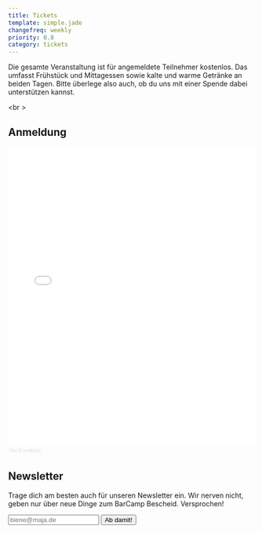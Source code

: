 ```yaml
---
title: Tickets
template: simple.jade
changefreq: weekly
priority: 0.8
category: tickets
---
```


Die gesamte Veranstaltung ist für angemeldete Teilnehmer kostenlos. Das umfasst Frühstück und Mittagessen sowie kalte und warme Getränke an beiden Tagen. Bitte überlege also auch, ob du uns mit einer Spende dabei unterstützen kannst.

<br \>

Anmeldung
---------------

<div class="signupFrame" ><iframe  src="//eventbrite.de/tickets-external?eid=26790179147&ref=etckt" frameborder="0" height="606" width="100%" vspace="0" hspace="0" marginheight="5" marginwidth="5" scrolling="auto" allowtransparency="true"></iframe><div style="font-family:Helvetica, Arial; font-size:10px; padding:5px 0 5px; margin:2px; width:100%; text-align:left;" ><a class="powered-by-eb" style="color: #dddddd; text-decoration: none;" target="_blank" href="http://www.eventbrite.de/r/etckt">Von Eventbrite</a></div></div>

Newsletter
---------------
<form action="//barcamp-erfurt.us11.list-manage.com/subscribe/post?u=bee2bd36f7955bac93cfb70c0&amp;amp;id=26363c8317" method="post" id="mc-embedded-subscribe-form" name="mc-embedded-subscribe-form" target="_blank" novalidate="" class="newsletter-form validate">
  <p>Trage dich am besten auch für unseren Newsletter ein. Wir nerven nicht, geben nur über neue Dinge zum BarCamp Bescheid. Versprochen!</p>
  <input value="" name="EMAIL" placeholder="biene@maja.de" class="newsletter-email" type="email">
  <input value="Ab damit!" name="subscribe" class="button-signup" type="submit">
  <div style="position: absolute; left: -5000px;">
   <input name="b_bee2bd36f7955bac93cfb70c0_26363c8317" tabindex="-1" value="" type="text">
  </div>
</form>
<br \><br \>